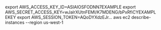 export AWS_ACCESS_KEY_ID=ASIAIOSFODNN7EXAMPLE
export AWS_SECRET_ACCESS_KEY=wJalrXUtnFEMI/K7MDENG/bPxRfiCYEXAMPLEKEY
export AWS_SESSION_TOKEN=AQoDYXdzEJr...<remainder of session token>
aws ec2 describe-instances --region us-west-1